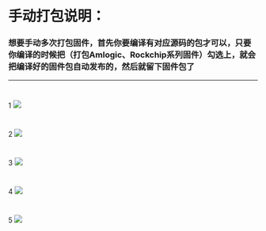 # 手动打包说明：

### 想要手动多次打包固件，首先你要编译有对应源码的包才可以，只要你编译的时候把（打包Amlogic、Rockchip系列固件）勾选上，就会把编译好的固件包自动发布的，然后就留下固件包了

---

#
1 <img src="https://github.com/danshui-git/shuoming/blob/master/doc/sddb1.png" />
#
2 <img src="https://github.com/danshui-git/shuoming/blob/master/doc/sddb2.png" />
#
3 <img src="https://github.com/danshui-git/shuoming/blob/master/doc/sddb3.png" />
#
4 <img src="https://github.com/danshui-git/shuoming/blob/master/doc/sddb4.png" />
#
5 <img src="https://github.com/danshui-git/shuoming/blob/master/doc/sddb5.png" />

